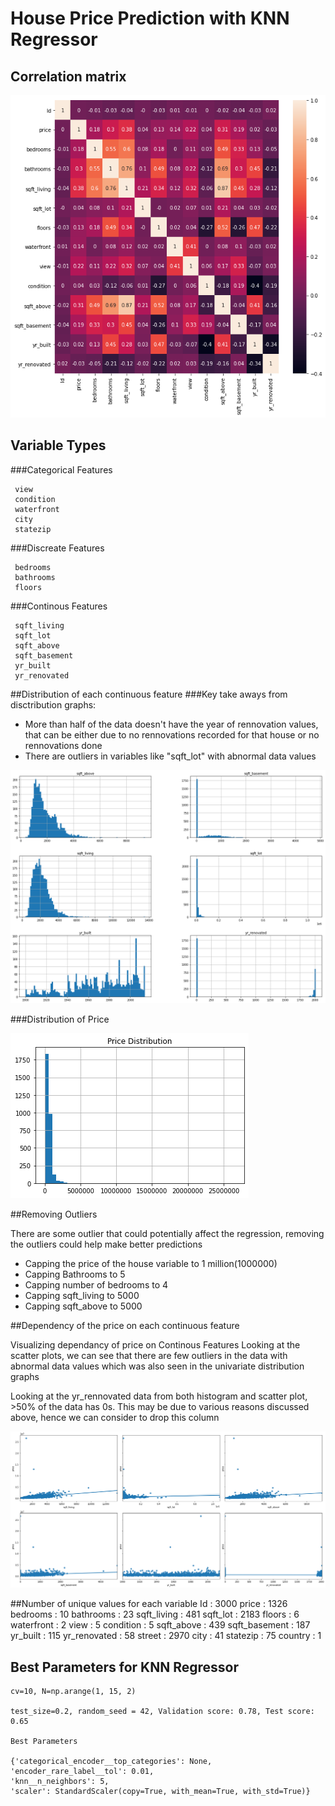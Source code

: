 # House Price Prediction with KNN Regressor

## Correlation matrix

![Correlation Matrix](correlation_matrix.png)

## Variable Types

###Categorical Features
 
	 view
	 condition
	 waterfront
	 city
	 statezip
###Discreate Features

	 bedrooms
	 bathrooms
	 floors
###Continous Features 

	 sqft_living
	 sqft_lot
	 sqft_above
	 sqft_basement
	 yr_built
	 yr_renovated 

##Distribution of each continuous feature
###Key take aways from disctribution graphs:
* More than half of the data doesn't have the year of rennovation values, that can be either due to no rennovations recorded for that house or no rennovations done
* There are outliers in variables like "sqft_lot" with abnormal data values

![Distribution Graphs](distribution.png)

###Distribution of Price

![Distribution of Price](price_distribution.png)

##Removing Outliers
 
There are some outlier that could potentially affect the regression, removing the outliers could help make better predictions

* Capping the price of the house variable to 1 million(1000000)
* Capping Bathrooms to 5
* Capping number of bedrooms to 4
* Capping sqft_living to 5000
* Capping sqft_above to 5000

##Dependency of the price on each continuous feature

Visualizing dependancy of price on Continous Features
Looking at the scatter plots, we can see that there are few outliers in the data with abnormal data values which was also seen in the univariate distribution graphs

Looking at the yr_rennovated data from both histogram and scatter plot, >50% of the data has 0s. This may be due to various reasons discussed above, hence we can consider to drop this column

![Scatter Plots](scatter_plots.png)

##Number of unique values for each variable
    Id : 3000
    price : 1326
    bedrooms : 10
    bathrooms : 23
    sqft_living : 481
    sqft_lot : 2183
    floors : 6
    waterfront : 2
    view : 5
    condition : 5
    sqft_above : 439
    sqft_basement : 187
    yr_built : 115
    yr_renovated : 58
    street : 2970
    city : 41
    statezip : 75
    country : 1

## Best Parameters for KNN Regressor 
```
cv=10, N=np.arange(1, 15, 2)

test_size=0.2, random_seed = 42, Validation score: 0.78, Test score: 0.65

Best Parameters

{'categorical_encoder__top_categories': None,
'encoder_rare_label__tol': 0.01,
'knn__n_neighbors': 5,
'scaler': StandardScaler(copy=True, with_mean=True, with_std=True)}
```